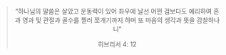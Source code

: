 <center>
<blockquote class="blockquote text-center">
    <p class="mb-0">“하나님의 말씀은 살았고 운동력이 있어 좌우에 날선 어떤 검보다도 예리하여 혼과 영과 및 관절과 골수를 찔러 쪼개기까지 하며 또 마음의 생각과 뜻을 감찰하나니”</p>
    <footer class="blockquote-footer">히브리서 4: 12</footer>
</blockquote>
</center>